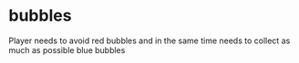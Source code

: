 # bubbles
Player needs to avoid red bubbles and in the same time needs to collect as much as possible blue bubbles
